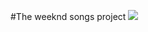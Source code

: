 #The weeknd songs project
<img src= 'https://www.nme.com/wp-content/uploads/2019/11/weeknd-696x442.jpg'>